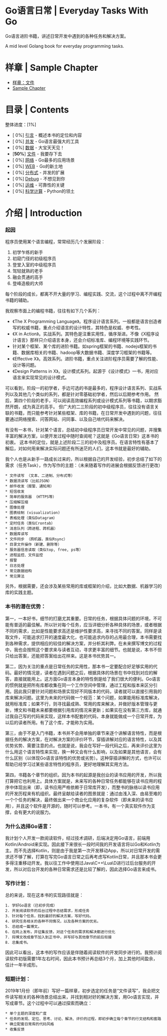 # Go语言日常 | Everyday Tasks With Go

Go语言进阶书籍，讲述日常开发中遇到的各种任务和解决方案。

A mid level Golang book for everyday programming tasks.

# 样章 | Sample Chapter

- [样章：文件](file.cn.md)
- [Sample Chapter](file.cn.md)


# 目录 | Contents

整体进度：[1%]

- [ 0%] [引言](chapter1.md) - 概述本书的定位和内容
- [ 0%] [并发](concurrency.cn.md) - Go语言最强大的工具
- [ 0%] [数据](data.cn.md) - 大宝天天见！
- [**50%**] [文件](file.cn.md) - 我要存下去
- [ 0%] [网络](network.cn.md) - Go最多的应用场景
- [ 0%] [WEB](network.cn.md) - Go的新土地
- [ 0%] [分布式](distributed.cn.md) - 并发的扩展
- [ 0%] [Debug](debug.cn.md) - 不想见到你
- [ 0%] [运维](devops.cn.md) - 可靠性的关键
- [ 0%] [科学计算](scientific.cn.md) - Python的领土


# 介绍 | Introduction

### 起因

程序员使用某个语言编程，常常经历几个发展阶段：

1. 初学乍练的新手
1. 初窥门径的初级程序员
1. 登堂入室的中级程序员
1. 驾轻就熟的老手
1. 融会贯通的高手
1. 登峰造极的大师

每个阶段的成长，都离不开大量的学习、编程实践、交流，这个过程中离不开编程书籍的辅助。

我观察市面上的编程书籍，往往有如下几个系列：

- 《The X Programming Language》。程序设计语言系列。一般都是语言创造者写的权威书籍，重点介绍语言的设计特性，其特色是权威、参考性。
- 《X in Action》。实战系列。其特色是注重实用性，循序渐进。不像《X程序设计语言》那样只介绍语言本身，还会介绍标准库、编程环境等实践环节。
- 针对某个框架、某个库的进阶书籍。如spring框架的书籍、nodejs框架的书籍、数据库相关的书籍、hadoop等大数据书籍、深度学习框架的书籍等。
- 《Effective X》。高效系列。进阶书籍，重点关注进阶程序员需要了解的性能、设计等问题。
- 《Design Patterns in X》。设计模式系列。起源于《设计模式》一书，用对应语言来实现常见的设计模式。

可以看到，阶段一的初学者，手边可选的书是最多的，程序设计语言系列、实战系列以及其他几个类似的系列，都是针对零基础初学者，然后以后期参考作用。 然后，第四个阶段的老手，可以阅读高效编程系列或设计模式系列等书籍，以期求豁然开朗，成为真正的高手。 但广大的二三阶段的初中级程序员，往往没有语言关联的书籍，而只能参考针对某些框架、库的书籍，在日常开发中遇到的问题，往往要通过网络搜索、问答网站、问同事、以及自己啃代码来解决。

有没有一本书，针对某个语言，总结初中级程序员日常开发中常见的问题，并搜集丰富的解决方案，以便开发过程中随时查阅呢？这就是《Go语言日常》这本书的初衷。 
这本书的定位，就是上述阶段二三的初中及程序员。在语言特性有基本了解后，对如何用来解决实际问题还有所迷茫的人们，这本书就是最好的辅助。

我个人也是从新手一路成长过来的，所以根据自己的开发经验，初步总结了如下的需求（任务Task），作为写作的主题：（未来随着写作的进展会根据反馈进行更改）

	* 文件读写 （文本、二进制、分布式等）
	* 数据流读写（比如JSON）
	* 邮件收发（报警、通知用）
	* 短信收发
	* 简单的服务器 （HTTPS等）
	* 压缩解压缩
	* 图像处理
	* 图表绘制 (visualization)
	* 表格处理（类似Datagram）
	* 定时任务（类似Crontab）
	* 消息队列（跨进程、跨机器）
	* 数据库读写
	* 文件同步 （跨机器，类似Rsync）
	* 目录文件操作（新建、删除等）
	* 服务器信息读取（类似top, free, ps等）
	* 进程监控、文件监控
	* 报警
	* 日志处理
	* 常见数据结构
	* 常见算法

另外，根据需要，还会涉及某些常用的库或框架的介绍，比如大数据、机器学习的库的实践主题。


### 本书的潜在优势：

第一，一本好书，细节的打磨尤其重要。日常的任务，根据具体问题的环境，不可能有普适的最佳解。所以针对每个任务，应当详细分析各种具体的场景，或者根据不同的需求，比如是性能要求高还是维护性要求高，来寻找不同的答案。同样是读取文件，可能追求打开的速度最大化，也可能追求内存的占用最合理，本书需要找到各种需求，提供相应的较佳的解决方案，并分析其利弊。在未来撰写博文的过程中，我也会按照这个要求来与读者互动，寻求更丰富的细节。也就是说，本书不但只给出答案，还能把答案给出花样来。这是本书优势其一。

第二，因为关注的重点是日常任务的实用性，那本书一定要配合好足够实用的代码。最好的情况是，读者在遇到问题之后，根据具体的场景在书中找到对应的解答，直接就能用上。这方面Go语言本身的特性倒是给了我们很大的便利。Go语言的惯例就是把所有库都收集在同一个工作空间中管理，通过工程和版本来区分引用。因此我只要针对问题和场景实现好不同版本的代码，读者就可以直接引用我的库来解决问题。这里为未来的代码做一个规范：某个问题，如果能用标准库解决，就用标准库；如果不行，则寻找最成熟、常用的库来解决，并做好版本管理与更新，博文和书籍未来都要根据引用库的情况来更新；如果实在没有第三方库，就通过我自己写的代码来实现，这样本书配套的代码，本身就能做成一个日常开库，为以后的读者所用。有了这个库，才能称为实用。

第三，由于不是入门书籍，本书并不会用单独的章节来逐个讲解语言特性，而是根据任务的解决方案，在对解决方案的评价环节，穿插讲解对应的语言特性，以及其优势劣势、需要注意的点。也就是说，我会在写好一段代码之后，再来评价这里为什么用这个语言特性来实现，换一种又会有什么影响，以及如果是其他语言，会有什么区别（以体现Go语言该特性的优势或劣势）。这种穿插讲解的方式，也许可以帮助已经学习过某些语言特性的程序员，更好地理解其实用方法。

第四，书籍各个章节的组织。因为本书的起源是我创业的读书应用的开发，所以我打算把它也利用上。具体方案就是，未来写的各种日常任务都能够在读书应用的程序中体现出来（即，读书应用严格依赖于日常库开发），而整书的脉络以读书应用的开发历程来有机组织。最终呈献给读者的图景就是：通过由浅入深、由易至难的一个个任务的解决，最终做出来一个商业化应用的复杂软件（即未来的读书应用），并且这个软件是开源的，随时可以参考。一本书，有一个真实软件作为支撑，会有更大的说服力。

### 为什么选择Go语言：

我计划个人开发一款阅读软件，经过技术调研，后端决定用Go语言，前端用Kotlin/Android来实现。因此接下来很长一段时间我的开发语言将以Go和Kotlin为主。而不先选择Kotlin，则是由于我是第一次开发移动App，所以对日常开发的需求还不够了解，打算在写完Go语言日常之后再考虑写Kotlin日常，并且那本书会更多得注重移动开发。我以往工作中使用过Java\C++\Lua\D进行过后台服务的开发，所以对后台开发的各种日常需求还是比较了解的，因此选择Go语言来成书。

### 写作计划：

总的来说，现在这本书的实现路径就是：

	1. 学好Go语言（已初步完成）
	2. 开发阅读软件的后台过程中总结需求，形成任务
	3. 针对每个任务，找到最好的解决方案，写好代码。
	4. 研究任务相关的各种不同情况，以及各种方案的优劣。
	5. 总结成一篇博文。
	6. 在网上发布，并征集反馈，对这个任务的需求和解决都进行优化 
	7. 将博文改成章节加入到正书中，并写好与其他章节的前后衔接
	8. 总集成书。

因此可以看出，这本书的写作应该是伴随着阅读软件的开发同步进行的。我预计阅读软件初版需要1年左右时间，因此本书预计再总结3个月，加上其他时间盈余，估计一年半成形。

### 短期计划：

2019年1月份（即年前）写好一篇样章，初步选定的任务是“文件读写”，我会把文件读写相关的各种场景总结出来，并找到相对好的解决方案，用Go语言实现，并写成章节。这个过程中可以通过探索而确立：

	* 单个主题的深度和广度
	* 任务的发现、定位、思考、讨论、解决、评价的过程，即初步确立每个章节的行文结构和套路
	* 确立配套日常库的代码风格
	* 收集反馈
